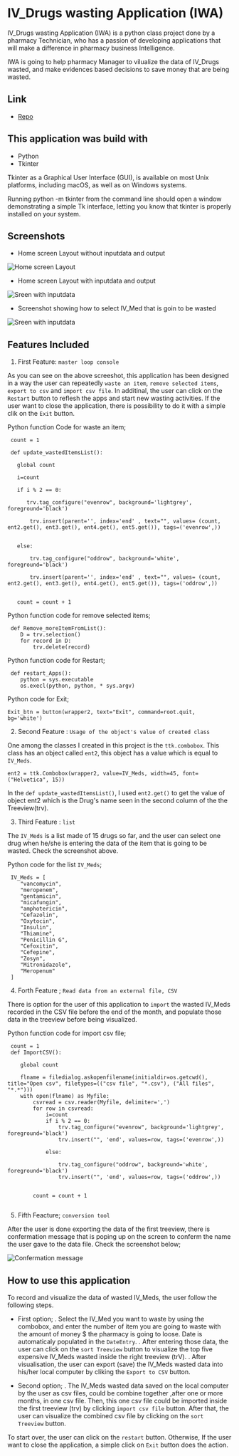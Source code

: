 # IV_Drugs wasting Application (IWA)

IV_Drugs wasting Application (IWA) is a python class project done by a pharmacy Technician, who has a passion of developing applications that will make a difference in pharmacy business Intelligence. 

IWA is going to help pharmacy Manager to vilualize the  data of IV_Drugs wasted, and make evidences based decisions to save money that are being wasted.

## Link

- [Repo](https://github.com/NIYITANGA/Python_IV_Meds_WastingApps)

## This application was build with

- Python
- Tkinter

Tkinter as a Graphical User Interface (GUI), is available on most Unix platforms, including macOS, as well as on Windows systems.

Running python -m tkinter from the command line should open a window demonstrating a simple Tk interface, letting you know that tkinter is properly installed on your system.


## Screenshots

- Home screen Layout without inputdata and output

![Home screen Layout ](https://github.com/NIYITANGA/Python_IV_Meds_WastingApps/blob/master/image/withoutinput.png)

- Home screen Layout with inputdata and output

![Sreen with inputdata](https://github.com/NIYITANGA/Python_IV_Meds_WastingApps/blob/master/image/withinput.png)

- Screenshot showing how to select IV_Med that is goin to be wasted

![Sreen with inputdata](https://github.com/NIYITANGA/Python_IV_Meds_WastingApps/blob/master/image/ToselectIV.png)

## Features Included

1. First Feature: `master loop console`

As you can see on the above screeshot, this application has been designed in a way the user can repeatedly `waste an item`, `remove selected items`, `export to csv` and `import csv file`.  In additinal, the user can click on the `Restart` button to reflesh the apps and start new wasting activities. If the user want to close the application, there is possibility to do it with a simple clik on the `Exit` button.

Python function Code for waste an item;

```
 count = 1

 def update_wastedItemsList():

   global count 
   
   i=count

   if i % 2 == 0:

      trv.tag_configure("evenrow", background='lightgrey', foreground='black')
       
       trv.insert(parent='', index='end' , text="", values= (count, ent2.get(), ent3.get(), ent4.get(), ent5.get()), tags=('evenrow',)) 
       
    
   else:
      
       trv.tag_configure("oddrow", background='white', foreground='black')
       
       trv.insert(parent='', index='end' , text="", values= (count, ent2.get(), ent3.get(), ent4.get(), ent5.get()), tags=('oddrow',)) 
    
   
   count = count + 1

```
 
Python function code for remove selected items;

```
 def Remove_moreItemFromList():
    D = trv.selection()
    for record in D:
        trv.delete(record)

```


Python function code for Restart;

```
 def restart_Apps():
    python = sys.executable
    os.execl(python, python, * sys.argv)

```

Python code for Exit;

```
Exit_btn = button(wrapper2, text="Exit", command=root.quit, bg='white')
```


2. Second Feature : `Usage of the object's value of created class`

One among the classes I created in this project is the `ttk.combobox`. This class has an object called `ent2`, this object has a value which is equal to `IV_Meds`. 

`
ent2 = ttk.Combobox(wrapper2, value=IV_Meds, width=45, font=("Helvetica", 15))
`

In the `def update_wastedItemsList()`, I used `ent2.get()` to get the value of object ent2 which is the Drug's name seen in the second column of the  the Treeview(trv).

3. Third Feature : `list`

The `IV_Meds` is a list made of 15 drugs so far, and the user can select one drug when he/she is entering the data of the item that is going to be wasted. Check the screenshot above.

Python code for the list `IV_Meds`;

```
 IV_Meds = [
    "vancomycin",
    "meropenem",
    "gentamicin",
    "micafungin",
    "amphotericin",
    "Cefazolin",
    "Oxytocin",
    "Insulin",
    "Thiamine",
    "Penicillin G",
    "Cefoxitin",
    "Cefepine",
    "Zosyn",
    "Mitronidazole",
    "Meropenum"
 ]
```

4. Forth Feature ; `Read data from an external file, CSV`

There is option for the user of this application to `import` the wasted IV_Meds recorded in the CSV file before the end of the month, and populate those data in the treeview before being visualized.

Python function code for import csv file;

```
 count = 1
 def ImportCSV():

    global count

    flname = filedialog.askopenfilename(initialdir=os.getcwd(), title="Open csv", filetypes=(("csv file", "*.csv"), ("All files", "*.*")))
    with open(flname) as Myfile:
        csvread = csv.reader(Myfile, delimiter=',')
        for row in csvread:
            i=count
            if i % 2 == 0:
                trv.tag_configure("evenrow", background='lightgrey', foreground='black')
                trv.insert("", 'end', values=row, tags=('evenrow',))

            else:

                trv.tag_configure("oddrow", background='white', foreground='black')
                trv.insert("", 'end', values=row, tags=('oddrow',))


        count = count + 1
        
```


5. Fifth Feacture; `conversion tool`

After the user is done exporting the data of the first treeview, there is confermation message that is poping up on the screen to conferm the name the user gave to the data file. Check the screenshot below;

![Confermation message](https://github.com/NIYITANGA/Python_IV_Meds_WastingApps/blob/master/image/Messagebox.png)



## How to use this application


To record and visualize the data of wasted IV_Meds, the user follow the following steps. 
 - First option;
    . Select the IV_Med you want to waste by using the combobox, and enter the number of item you are going to waste with the amount of money $ the pharmacy is going to loose. Date is automaticaly populated in the `DateEntry`.
    . After entering those data, the user can click on the `sort Treeview` button to visualize the top five expensive IV_Meds wasted inside  the right treeview (trV).
    . After visualisation, the user can export (save) the IV_Meds wasted data into his/her local computer by cliking the `Export to CSV` button.

 - Second option;
    . The IV_Meds wasted data saved on the local computer by the user as csv files, could be combine together ,after one or more months, in one csv file. Then, this one csv file could be imported inside the first treeview (trv) by clicking `import csv file` button. After that, the user can visualize the combined csv file by clicking on the `sort Treeview` button.
    

To start over, the user can click on the `restart` button. Otherwise, If the user want to close the application, a simple click on `Exit` button does the action.

